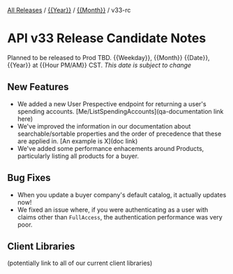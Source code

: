 [All Releases](../../README.md) / [{{Year}}](../README.md) / [{{Month}}](README.md) / v33-rc 
# API v33 Release Candidate Notes 

Planned to be released to Prod TBD. {{Weekday}}, {{Month}} {{Date}}, {{Year}} at {{Hour PM/AM}} CST. _This date is subject to change_

## New Features
- We added a new User Prespective endpoint for returning a user's spending accounts. [Me/ListSpendingAccounts](qa-documentation link here)
- We've improved the information in our documentation about searchable/sortable properties and the order of precedence that these are applied in. [An example is X](doc link)
- We've added some performance enhacements around Products, particularly listing all products for a buyer. 

## Bug Fixes
- When you update a buyer company's default catalog, it actually updates now!
- We fixed an issue where, if you were authenticating as a user with claims other than `FullAccess`, the authentication performance was very poor.


## Client Libraries
(potentially link to all of our current client libraries)